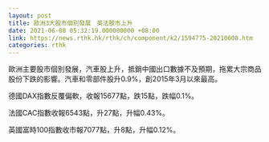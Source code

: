 ```yaml
---
layout: post
title: 歐洲3大股市個別發展　英法股市上升
date: 2021-06-08 05:32:19.000000000 +08:00
link: https://news.rthk.hk/rthk/ch/component/k2/1594775-20210608.htm
categories: rthk
---
```


歐洲主要股市個別發展，汽車股上升，抵銷中國出口數據不及預期，拖累大宗商品股份下跌的影響。汽車和零部件股升0.9%，創2015年3月以來最高。

德國DAX指數反覆偏軟，收報15677點，跌15點，跌幅0.1%。

法國CAC指數收報6543點，升27點，升幅0.43%。

英國富時100指數收市報7077點，升8點，升幅0.12%。
